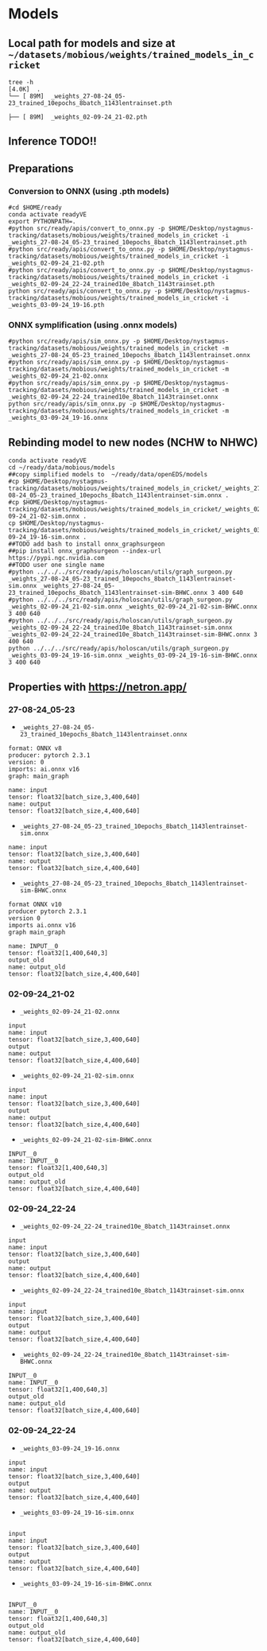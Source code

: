 # Models

## Local path for models and size at `~/datasets/mobious/weights/trained_models_in_cricket`
```
tree -h
[4.0K]  .
└── [ 89M]  _weights_27-08-24_05-23_trained_10epochs_8batch_1143lentrainset.pth

├── [ 89M]  _weights_02-09-24_21-02.pth
```

## Inference TODO!!

## Preparations
### Conversion to ONNX (using .pth models)
```
#cd $HOME/ready
conda activate readyVE
export PYTHONPATH=.
#python src/ready/apis/convert_to_onnx.py -p $HOME/Desktop/nystagmus-tracking/datasets/mobious/weights/trained_models_in_cricket -i _weights_27-08-24_05-23_trained_10epochs_8batch_1143lentrainset.pth
#python src/ready/apis/convert_to_onnx.py -p $HOME/Desktop/nystagmus-tracking/datasets/mobious/weights/trained_models_in_cricket -i _weights_02-09-24_21-02.pth
#python src/ready/apis/convert_to_onnx.py -p $HOME/Desktop/nystagmus-tracking/datasets/mobious/weights/trained_models_in_cricket -i _weights_02-09-24_22-24_trained10e_8batch_1143trainset.pth
python src/ready/apis/convert_to_onnx.py -p $HOME/Desktop/nystagmus-tracking/datasets/mobious/weights/trained_models_in_cricket -i _weights_03-09-24_19-16.pth
```

### ONNX symplification (using .onnx models)
```
#python src/ready/apis/sim_onnx.py -p $HOME/Desktop/nystagmus-tracking/datasets/mobious/weights/trained_models_in_cricket -m _weights_27-08-24_05-23_trained_10epochs_8batch_1143lentrainset.onnx
#python src/ready/apis/sim_onnx.py -p $HOME/Desktop/nystagmus-tracking/datasets/mobious/weights/trained_models_in_cricket -m _weights_02-09-24_21-02.onnx
#python src/ready/apis/sim_onnx.py -p $HOME/Desktop/nystagmus-tracking/datasets/mobious/weights/trained_models_in_cricket -m _weights_02-09-24_22-24_trained10e_8batch_1143trainset.onnx
python src/ready/apis/sim_onnx.py -p $HOME/Desktop/nystagmus-tracking/datasets/mobious/weights/trained_models_in_cricket -m _weights_03-09-24_19-16.onnx
```

## Rebinding model to new nodes (NCHW to NHWC)
```
conda activate readyVE
cd ~/ready/data/mobious/models
##copy simplified models to  ~/ready/data/openEDS/models
#cp $HOME/Desktop/nystagmus-tracking/datasets/mobious/weights/trained_models_in_cricket/_weights_27-08-24_05-23_trained_10epochs_8batch_1143lentrainset-sim.onnx .
#cp $HOME/Desktop/nystagmus-tracking/datasets/mobious/weights/trained_models_in_cricket/_weights_02-09-24_21-02-sim.onnx .
cp $HOME/Desktop/nystagmus-tracking/datasets/mobious/weights/trained_models_in_cricket/_weights_03-09-24_19-16-sim.onnx .
##TODO add bash to install onnx_graphsurgeon
##pip install onnx_graphsurgeon --index-url https://pypi.ngc.nvidia.com
##TODO user one single name
#python ../../../src/ready/apis/holoscan/utils/graph_surgeon.py _weights_27-08-24_05-23_trained_10epochs_8batch_1143lentrainset-sim.onnx _weights_27-08-24_05-23_trained_10epochs_8batch_1143lentrainset-sim-BHWC.onnx 3 400 640
#python ../../../src/ready/apis/holoscan/utils/graph_surgeon.py _weights_02-09-24_21-02-sim.onnx _weights_02-09-24_21-02-sim-BHWC.onnx 3 400 640
#python ../../../src/ready/apis/holoscan/utils/graph_surgeon.py _weights_02-09-24_22-24_trained10e_8batch_1143trainset-sim.onnx _weights_02-09-24_22-24_trained10e_8batch_1143trainset-sim-BHWC.onnx 3 400 640
python ../../../src/ready/apis/holoscan/utils/graph_surgeon.py _weights_03-09-24_19-16-sim.onnx _weights_03-09-24_19-16-sim-BHWC.onnx 3 400 640
```


## Properties with https://netron.app/
### 27-08-24_05-23
* `_weights_27-08-24_05-23_trained_10epochs_8batch_1143lentrainset.onnx`

```
format: ONNX v8
producer: pytorch 2.3.1
version: 0
imports: ai.onnx v16
graph: main_graph

name: input
tensor: float32[batch_size,3,400,640]
name: output
tensor: float32[batch_size,4,400,640]
```

* `_weights_27-08-24_05-23_trained_10epochs_8batch_1143lentrainset-sim.onnx`
```
name: input
tensor: float32[batch_size,3,400,640]
name: output
tensor: float32[batch_size,4,400,640]
```


* `_weights_27-08-24_05-23_trained_10epochs_8batch_1143lentrainset-sim-BHWC.onnx`
```
format ONNX v10
producer pytorch 2.3.1
version 0 
imports ai.onnx v16
graph main_graph

name: INPUT__0
tensor: float32[1,400,640,3]
output_old
name: output_old
tensor: float32[batch_size,4,400,640]
```



### 02-09-24_21-02
* `_weights_02-09-24_21-02.onnx`
```
input
name: input
tensor: float32[batch_size,3,400,640]
output
name: output
tensor: float32[batch_size,4,400,640]
```

* `_weights_02-09-24_21-02-sim.onnx`
```
input
name: input
tensor: float32[batch_size,3,400,640]
output
name: output
tensor: float32[batch_size,4,400,640]
```

* `_weights_02-09-24_21-02-sim-BHWC.onnx`
```
INPUT__0
name: INPUT__0
tensor: float32[1,400,640,3]
output_old
name: output_old
tensor: float32[batch_size,4,400,640]
```

### 02-09-24_22-24

* `_weights_02-09-24_22-24_trained10e_8batch_1143trainset.onnx`
```
input
name: input
tensor: float32[batch_size,3,400,640]
output
name: output
tensor: float32[batch_size,4,400,640]
```
* `_weights_02-09-24_22-24_trained10e_8batch_1143trainset-sim.onnx`
```
input
name: input
tensor: float32[batch_size,3,400,640]
output
name: output
tensor: float32[batch_size,4,400,640]
```

* `_weights_02-09-24_22-24_trained10e_8batch_1143trainset-sim-BHWC.onnx`

```
INPUT__0
name: INPUT__0
tensor: float32[1,400,640,3]
output_old
name: output_old
tensor: float32[batch_size,4,400,640]
```


### 02-09-24_22-24
* `_weights_03-09-24_19-16.onnx`
```
input
name: input
tensor: float32[batch_size,3,400,640]
output
name: output
tensor: float32[batch_size,4,400,640]
```
* `_weights_03-09-24_19-16-sim.onnx`
```

input
name: input
tensor: float32[batch_size,3,400,640]
output
name: output
tensor: float32[batch_size,4,400,640]

```
* `_weights_03-09-24_19-16-sim-BHWC.onnx`
```

INPUT__0
name: INPUT__0
tensor: float32[1,400,640,3]
output_old
name: output_old
tensor: float32[batch_size,4,400,640]

```

